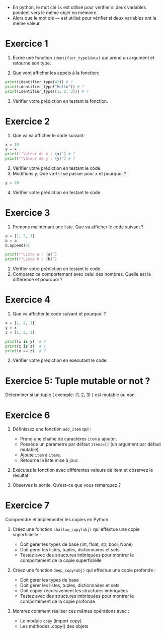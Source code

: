 - En python, le mot clé `is` est utilisé pour vérifier si deux variables pointent vers le même objet en mémoire.
- Alors que le mot clé `==` est utilisé pour vérifier si deux variables ont la même valeur.


# Exercice 1

1. Écrire une fonction `identifier_type(data)` qui prend un argument et retourne son type.


2. Que vont afficher les appels à la fonction:
```python
print(identifier_type(42)) # ?
print(identifier_type("Hello")) # ?
print(identifier_type([1, 2, 3])) # ?
```

3. Vérifier votre prédiction en testant la fonction.

# Exercice 2
1. Que va va afficher le code suivant:
```python
x = 10
y = x
print(f"Valeur de x : {x}") # ?
print(f"Valeur de y : {y}") # ?
```

2. Vérifier votre prédiction en testant le code.
3. Modifions y. Que va-t-il se passer pour x et pourquoi ?

```python
y = 20
```


4. Vérifier votre prédiction en testant le code.


# Exercice 3


1. Prenons maintenant une liste. 
Que va afficher le code suivant ?

```python
a = [1, 2, 3]
b = a
b.append(4)

print(f"Liste a : {a}")
print(f"Liste b : {b}")
```
1. Vérifier votre prédiction en testant le code.
2. Comparez ce comportement avec celui des nombres.
Quelle est la différence et pourquoi ?

# Exercice 4

1. Que va afficher le code suivant et pourquoi ?

```python
x = [1, 2, 3]
y = x
z = [1, 2, 3]

print(x is y)  # ?
print(x is z)  # ?
print(x == z)  # ?
```
2. Vérifier votre prédiction en executant le code.


# Exercice 5: Tuple mutable or not ?

Déterminer si un tuple ( exemple: (1, 2, 3) ) est mutable ou non.


# Exercice 6

1. Définissez une fonction `add_item` qui :
   - Prend une chaîne de caractères `item` à ajouter.
   - Possède un paramètre par défaut `items=[]` (un argument par défaut mutable).
   - Ajoute `item` à `items`.
   - Retourne la liste mise à jour.

2. Exécutez la fonction avec différentes valeurs de item et observez le résultat.

3. Observez la sortie. Qu’est-ce que vous remarquez ?


# Exercice 7

Comprendre et implémenter les copies en Python

1. Créez une fonction `shallow_copy(obj)` qui effectue une copie superficielle :
   - Doit gérer les types de base (int, float, str, bool, None)
   - Doit gérer les listes, tuples, dictionnaires et sets
   - Testez avec des structures imbriquées pour montrer le comportement de la copie superficielle

2. Créez une fonction `deep_copy(obj)` qui effectue une copie profonde :
   - Doit gérer les types de base
   - Doit gérer les listes, tuples, dictionnaires et sets
   - Doit copier récursivement les structures imbriquées
   - Testez avec des structures imbriquées pour montrer le comportement de la copie profonde

3. Montrez comment réaliser ces mêmes opérations avec :
   - Le module `copy` (import copy)
   - Les méthodes .copy() des objets